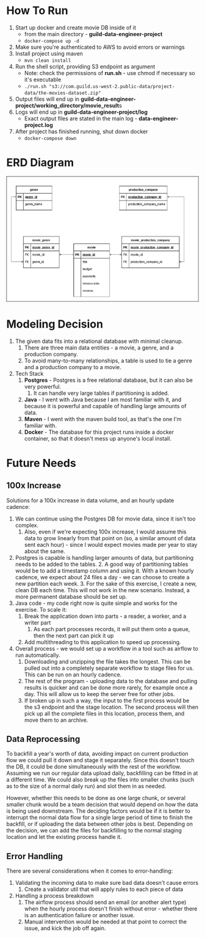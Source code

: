# How To Run

1. Start up docker and create movie DB inside of it
    - from the main directory - **guild-data-engineer-project**
    - `docker-compose up -d`
2. Make sure you're authenticated to AWS to avoid errors or warnings
3. Install project using maven
    - `mvn clean install`
4. Run the shell script, providing S3 endpoint as argument
    - Note: check the permissions of **run.sh** - use chmod if necessary so it's executable
    - `./run.sh "s3://com.guild.us-west-2.public-data/project-data/the-movies-dataset.zip"`
5. Output files will end up in **guild-data-engineer-project/working_directory/movie_result**s
6. Logs will end up in **guild-data-engineer-project/log**
    - Exact output files are stated in the main log - **data-engineer-project.log**
7. After project has finished running, shut down docker
    - `docker-compose down`

# ERD Diagram

![erd diagram](diagrams/movies-erd.png)

# Modeling Decision

1. The given data fits into a relational database with minimal cleanup.
    1. There are three main data entities - a movie, a genre, and a production company.
    2. To avoid many-to-many relationships, a table is used to tie a genre and a production company
       to a movie.
2. Tech Stack
    1. **Postgres** - Postgres is a free relational database, but it can also be very powerful.
        1. It can handle very large tables if partitioning is added.
    2. **Java** - I went with Java because I am most familiar with it, and because it is powerful
       and capable of handling large amounts of data.
    3. **Maven** - I went with the maven build tool, as that's the one I'm familiar with.
    4. **Docker** - The database for this project runs inside a docker container, so that it doesn't
       mess up anyone's local install.

# Future Needs

## 100x Increase

Solutions for a 100x increase in data volume, and an hourly update cadence:

1. We can continue using the Postgres DB for movie data, since it isn't too complex.
    1. Also, even if we're expecting 100x increase, I would assume this data to grow linearly from
       that point on (so, a similar amount of data sent each hour) - since I would expect movies
       made per year to stay about the same.
2. Postgres is capable is handling larger amounts of data, but partitioning needs to be added to the
   tables.
    2. A good way of partitioning tables would be to add a timestamp column and using it. With a
       known hourly cadence, we expect about 24 files a day - we can choose to create a new
       partition each week.
    3. For the sake of this exercise, I create a new, clean DB each time. This will not work in the
       new scenario. Instead, a more permanent database should be set up.
2. Java code - my code right now is quite simple and works for the exercise. To scale it:
    1. Break the application down into parts - a reader, a worker, and a writer part
        1. As each part processes records, it will put them onto a queue, then the next part can
           pick it up
    2. Add multithreading to this application to speed up processing.
3. Overall process - we would set up a workflow in a tool such as airflow to run automatically.
    1. Downloading and unzipping the file takes the longest. This can be pulled out into a
       completely separate workflow to stage files for us. This can be run on an hourly cadence.
    2. The rest of the program - uploading data to the database and pulling results is quicker and
       can be done more rarely, for example once a day. This will allow us to keep the server free
       for other jobs.
    3. If broken up in such a way, the input to the first process would be the s3 endpoint and the
       stage location. The second process will then pick up all the complete files in this location,
       process them, and move them to an archive.

## Data Reprocessing

To backfill a year's worth of data, avoiding impact on current production flow we could pull it down
and stage it separately. Since this doesn't touch the DB, it could be done simultaneously with the
rest of the workflow. Assuming we run our regular data upload daily, backfilling can be fitted in at
a different time. We could also break up the files into smaller chunks (such as to the size of a
normal daily run) and slot them in as needed.

However, whether this needs to be done as one large chunk, or several smaller chunk would be a team
decision that would depend on how the data is being used downstream. The deciding factors would be
if it is better to interrupt the normal data flow for a single large period of time to finish the
backfill, or if uploading the data between other jobs is best. Depending on the decision, we can add
the files for backfilling to the normal staging location and let the existing process handle it.

## Error Handling

There are several considerations when it comes to error-handling:

1. Validating the incoming data to make sure bad data doesn't cause errors
    1. Create a validator util that will apply rules to each piece of data
2. Handling a process breakdown
    1. The airflow process should send an email (or another alert type) when the hourly process
       doesn't finish without error - whether there is an authentication failure or another issue.
    2. Manual intervention would be needed at that point to correct the issue, and kick the job off
       again.
